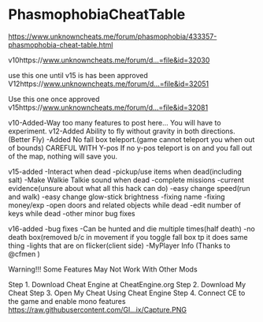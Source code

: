 # PhasmophobiaCheatTable
https://www.unknowncheats.me/forum/phasmophobia/433357-phasmophobia-cheat-table.html


v10https://www.unknowncheats.me/forum/d...=file&id=32030

use this one until v15 is has been approved
V12https://www.unknowncheats.me/forum/d...=file&id=32051

Use this one once approved
v15https://www.unknowncheats.me/forum/d...=file&id=32081

v10-Added-Way too many features to post here... You will have to experiment.
v12-Added Ability to fly without gravity in both directions.(Better Fly)
-Added No fall box teleport.(game cannot teleport you when out of bounds) CAREFUL WITH Y-pos
If no y-pos teleport is on and you fall out of the map, nothing will save you.


v15-added
-Interact when dead
-pickup/use items when dead(including salt)
-Make Walkie Talkie sound when dead
-complete missions
-current evidence(unsure about what all this hack can do)
-easy change speed(run and walk)
-easy change glow-stick brightness
-fixing name
-fixing money/exp
-open doors and related objects while dead
-edit number of keys while dead
-other minor bug fixes

v16-added
-bug fixes
-Can be hunted and die multiple times(half death)
-no death box(removed b/c in movement if you toggle fall box tp it does same thing
-lights that are on flicker(client side)
-MyPlayer Info (Thanks to @cfmen )



Warning!!! Some Features May Not Work With Other Mods


Step 1. Download Cheat Engine at CheatEngine.org
Step 2. Download My Cheat
Step 3. Open My Cheat Using Cheat Engine
Step 4. Connect CE to the game and enable mono features
https://raw.githubusercontent.com/Gl...ix/Capture.PNG
